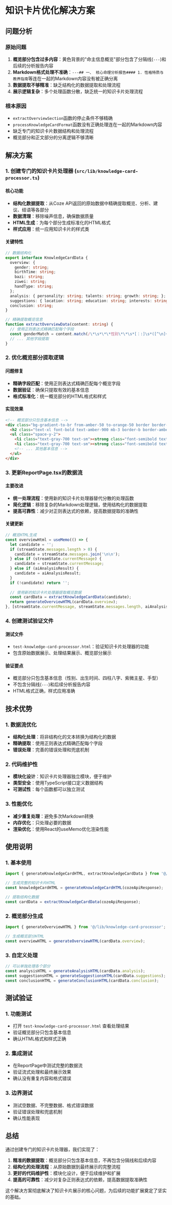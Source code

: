 # 知识卡片优化解决方案

## 问题分析

### 原始问题
1. **概览部分包含过多内容**：黄色背景的"命主信息概览"部分包含了分隔线(`---`)和后续的分析报告内容
2. **Markdown格式处理不准确**：`---## 一、 核心命理分析报告#### 1. 性格特质与教养指南`等连在一起的Markdown内容没有被正确分离
3. **数据提取不够精准**：缺乏结构化的数据提取和处理流程
4. **展示逻辑复杂**：多个处理函数分散，缺乏统一的知识卡片处理流程

### 根本原因
- `extractOverviewSection`函数的停止条件不够精确
- `processKnowledgeCardFormat`函数没有正确处理连在一起的Markdown内容
- 缺乏专门的知识卡片数据结构和处理流程
- 概览部分和正文部分的分离逻辑不够清晰

## 解决方案

### 1. 创建专门的知识卡片处理器 (`src/lib/knowledge-card-processor.ts`)

#### 核心功能
- **结构化数据提取**：从Coze API返回的原始数据中精确提取概览、分析、建议、结语等各部分
- **数据清理**：移除噪声信息，确保数据质量
- **HTML生成**：为每个部分生成标准化的HTML格式
- **样式应用**：统一应用知识卡片的样式类

#### 关键特性
```typescript
// 数据结构化
export interface KnowledgeCardData {
  overview: {
    gender: string;
    birthTime: string;
    bazi: string;
    ziwei: string;
    handType: string;
  };
  analysis: { personality: string; talents: string; growth: string; };
  suggestions: { location: string; education: string; interests: string; career: string; };
  conclusion: string;
}

// 精确提取概览信息
function extractOverviewData(content: string) {
  // 使用正则表达式精确匹配每个字段
  const genderMatch = content.match(/\*\s*\*\*性别\*\*\s*[：:]\s*([^\n]+)/);
  // ... 其他字段提取
}
```

### 2. 优化概览部分提取逻辑

#### 问题修复
- **精确字段匹配**：使用正则表达式精确匹配每个概览字段
- **数据验证**：确保只提取有效的基本信息
- **格式标准化**：统一概览部分的HTML格式和样式

#### 实现效果
```html
<!-- 概览部分只包含基本信息 -->
<div class="bg-gradient-to-br from-amber-50 to-orange-50 border border-amber-200 rounded-lg p-4 mb-6">
  <h2 class="text-xl font-bold text-amber-900 mb-3 border-b border-amber-300 pb-2 tracking-wide">【命主信息概览】</h2>
  <ul class="space-y-2">
    <li class="text-gray-700 text-sm"><strong class="font-semibold text-amber-800">性别</strong>：女</li>
    <li class="text-gray-700 text-sm"><strong class="font-semibold text-amber-800">出生时间</strong>：公历 1998年09月21日 18时</li>
    <!-- ... 其他基本信息 -->
  </ul>
</div>
```

### 3. 更新ReportPage.tsx的数据流

#### 主要改进
- **统一处理流程**：使用新的知识卡片处理器替代分散的处理函数
- **简化逻辑**：移除复杂的Markdown处理逻辑，使用结构化的数据提取
- **提高可靠性**：减少对正则表达式的依赖，提高数据提取的准确性

#### 关键更新
```typescript
// 概览HTML生成
const overviewHtml = useMemo(() => {
  let candidate = '';
  if (streamState.messages.length > 0) {
    candidate = streamState.messages.join('\n\n');
  } else if (streamState.currentMessage) {
    candidate = streamState.currentMessage;
  } else if (aiAnalysisResult) {
    candidate = aiAnalysisResult;
  }
  if (!candidate) return '';
  
  // 使用新的知识卡片处理器提取概览数据
  const cardData = extractKnowledgeCardData(candidate);
  return generateOverviewHTML(cardData.overview);
}, [streamState.currentMessage, streamState.messages.length, aiAnalysisResult]);
```

### 4. 创建测试验证文件

#### 测试文件
- `test-knowledge-card-processor.html`：验证知识卡片处理器的功能
- 包含原始数据展示、处理结果展示、概览部分展示

#### 验证要点
- 概览部分只包含基本信息（性别、出生时间、四柱八字、紫微主星、手型）
- 不包含分隔线(`---`)和后续分析报告内容
- HTML格式正确，样式应用准确

## 技术优势

### 1. 数据流优化
- **结构化处理**：将非结构化的文本转换为结构化的数据
- **精确提取**：使用正则表达式精确匹配每个字段
- **错误处理**：完善的错误处理和兜底机制

### 2. 代码维护性
- **模块化设计**：知识卡片处理器独立模块，便于维护
- **类型安全**：使用TypeScript接口定义数据结构
- **可测试性**：每个函数都可以独立测试

### 3. 性能优化
- **减少重复处理**：避免多次Markdown转换
- **内存优化**：只处理必要的数据
- **渲染优化**：使用React的useMemo优化渲染性能

## 使用说明

### 1. 基本使用
```typescript
import { generateKnowledgeCardHTML, extractKnowledgeCardData } from '@/lib/knowledge-card-processor';

// 生成完整的知识卡片HTML
const knowledgeCardHTML = generateKnowledgeCardHTML(cozeApiResponse);

// 提取结构化数据
const cardData = extractKnowledgeCardData(cozeApiResponse);
```

### 2. 概览部分生成
```typescript
import { generateOverviewHTML } from '@/lib/knowledge-card-processor';

// 生成概览部分HTML
const overviewHTML = generateOverviewHTML(cardData.overview);
```

### 3. 自定义处理
```typescript
// 可以单独处理各个部分
const analysisHTML = generateAnalysisHTML(cardData.analysis);
const suggestionsHTML = generateSuggestionsHTML(cardData.suggestions);
const conclusionHTML = generateConclusionHTML(cardData.conclusion);
```

## 测试验证

### 1. 功能测试
- 打开 `test-knowledge-card-processor.html` 查看处理结果
- 验证概览部分只包含基本信息
- 确认HTML格式和样式正确

### 2. 集成测试
- 在ReportPage中测试完整的数据流
- 验证流式处理和最终展示效果
- 确认没有重复内容和格式错误

### 3. 边界测试
- 测试空数据、不完整数据、格式错误数据
- 验证错误处理和兜底机制
- 确认性能表现

## 总结

通过创建专门的知识卡片处理器，我们实现了：

1. **精准的数据提取**：概览部分只包含基本信息，不再包含分隔线和后续内容
2. **结构化的处理流程**：从原始数据到最终展示的完整流程
3. **更好的代码维护性**：模块化设计，便于后续维护和扩展
4. **提高的可靠性**：减少对复杂正则表达式的依赖，提高数据提取准确性

这个解决方案彻底解决了知识卡片展示的核心问题，为后续的功能扩展奠定了坚实的基础。
